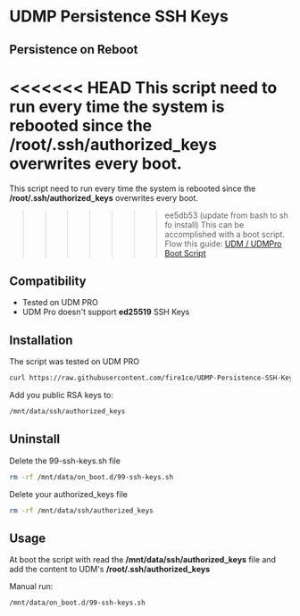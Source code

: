 # UDMP Persistence SSH Keys

## Persistence on Reboot

<<<<<<< HEAD
This script need to run every time the system is rebooted since the __/root/.ssh/authorized_keys__ overwrites every boot.  
=======
This script need to run every time the system is rebooted since the **/root/.ssh/authorized_keys** overwrites every boot.  
>>>>>>> ee5db53 (update from bash to sh fo install)
This can be accomplished with a boot script. Flow this guide: [UDM / UDMPro Boot Script](https://github.com/boostchicken-dev/udm-utilities/tree/master/on-boot-script)

## Compatibility

- Tested on UDM PRO
- UDM Pro doesn't support **ed25519** SSH Keys

## Installation

The script was tested on UDM PRO

```bash
curl https://raw.githubusercontent.com/fire1ce/UDMP-Persistence-SSH-Keys/main/install.sh | sh
```

Add you public RSA keys to:

```bash
/mnt/data/ssh/authorized_keys
```

## Uninstall

Delete the 99-ssh-keys.sh file

```bash
rm -rf /mnt/data/on_boot.d/99-ssh-keys.sh
```

Delete your authorized_keys file

```bash
rm -rf /mnt/data/ssh/authorized_keys
```

## Usage

At boot the script with read the **/mnt/data/ssh/authorized_keys** file and add the content to UDM's **/root/.ssh/authorized_keys**

Manual run:

```bash
/mnt/data/on_boot.d/99-ssh-keys.sh
```
